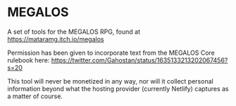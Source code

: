 MEGALOS
=======

A set of tools for the MEGALOS RPG, found at https://mataramg.itch.io/megalos

Permission has been given to incorporate text from the MEGALOS Core rulebook here: https://twitter.com/Gahostan/status/1635133213202067456?s=20

This tool will never be monetized in any way, nor will it collect personal information beyond what the hosting provider (currently Netlify) captures as a matter of course.